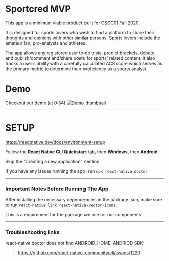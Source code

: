# Sportcred MVP

This app is a minimum viable product built for CSCC01 Fall 2020. 

It is designed for sports lovers who wish to find a platform to share their thoughts and opinions with other similar persons. Sports lovers include the amateur fan, pro-analysts and athletes.

The app allows any registered user to do trivia, predict brackets, debate, and publish/comment and/share posts for sports’ related content. It also tracks a user’s ability with a carefully calculated ACS score which serves as the primary metric to determine their proficiency as a sports analyst.

# Demo
Checkout our demo (at 0:34)
[![Demo thumbnail](demo-thumbnail.png)](https://www.youtube.com/watch?v=XCNs67wb-lQ)

---
# SETUP

https://reactnative.dev/docs/environment-setup

Follow the **React Native CLI Quickstart** tab, then **Windows**, then **Android**. 

Skip the "Creating a new application" section

If you have any issues running the app, run `npx react-native doctor`

___
### Important Notes Before Running The App

After installing the necessary dependencies in the package.json, make sure to run `react-native link react-native-vector-icons`.

This is a requirement for the package we use for our components
___
### Troubleshooting links
react-native doctor does not find ANDROID_HOME, ANDRIOD SDK: 
> https://github.com/react-native-community/cli/issues/1220


